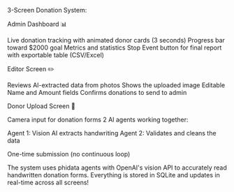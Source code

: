 3-Screen Donation System:

Admin Dashboard 📊

Live donation tracking with animated donor cards (3 seconds)
Progress bar toward $2000 goal
Metrics and statistics
Stop Event button for final report with exportable table (CSV/Excel)


Editor Screen ✏️

Reviews AI-extracted data from photos
Shows the uploaded image
Editable Name and Amount fields
Confirms donations to send to admin


Donor Upload Screen 📸

Camera input for donation forms
2 AI agents working together:

Agent 1: Vision AI extracts handwriting
Agent 2: Validates and cleans the data


One-time submission (no continuous loop)



The system uses phidata agents with OpenAI's vision API to accurately read handwritten donation forms. Everything is stored in SQLite and updates in real-time across all screens!
